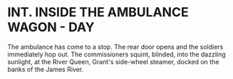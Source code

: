 # INT. INSIDE THE AMBULANCE WAGON - DAY

The ambulance has come to a stop. The rear door opens and the
soldiers immediately hop out. The commissioners squint,
blinded, into the dazzling sunlight, at the River Queen,
Grant's side-wheel steamer, docked on the banks of the James
River.
